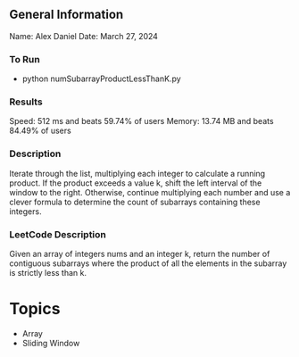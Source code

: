 ## General Information
Name: Alex Daniel
Date: March 27, 2024

### To Run
- python numSubarrayProductLessThanK.py

### Results
Speed: 512 ms and beats 59.74% of users
Memory: 13.74 MB and beats 84.49% of users

### Description
Iterate through the list, multiplying each integer to calculate a running product. If the product exceeds a value k, shift the left interval of the window to the right. Otherwise, continue multiplying each number and use a clever formula to determine the count of subarrays containing these integers.

### LeetCode Description
Given an array of integers nums and an integer k, return the number of contiguous subarrays where the product of all the elements in the subarray is strictly less than k.

# Topics
- Array
- Sliding Window